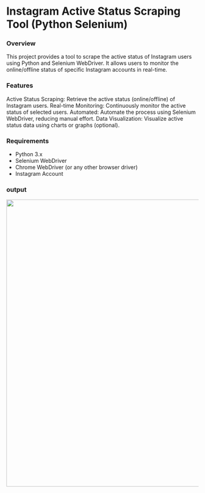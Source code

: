 <h1>Instagram Active Status Scraping Tool (Python Selenium)</h1>
<h3>Overview</h3>
<p>This project provides a tool to scrape the active status of Instagram users using Python and Selenium WebDriver. It allows users to monitor the online/offline status of specific Instagram accounts in real-time.</p>

<h3>Features</h3>
<p>Active Status Scraping: Retrieve the active status (online/offline) of Instagram users.
Real-time Monitoring: Continuously monitor the active status of selected users.
Automated: Automate the process using Selenium WebDriver, reducing manual effort.
Data Visualization: Visualize active status data using charts or graphs (optional).</p>
<h3>Requirements</h3>
<ul><li>Python 3.x</li>
<li>Selenium WebDriver</li>
<li>Chrome WebDriver (or any other browser driver)</li>
<li>Instagram Account</li>
</ul>
<h3>output</h3>
<img src="https://github.com/Muppidathe/activestatus_scraping/assets/83640040/a353ca54-58e7-46d0-bd41-6828001d4e41" width=750/>

